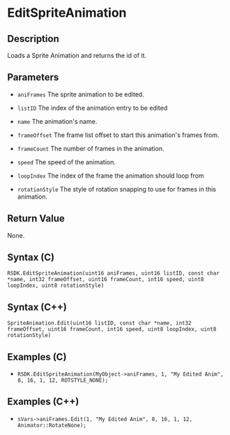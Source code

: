 # EditSpriteAnimation

## Description
Loads a Sprite Animation and returns the id of it.

## Parameters

- `aniFrames`
The sprite animation to be edited.

- `listID`
The index of the animation entry to be edited

- `name`
The animation's name.

- `frameOffset`
The frame list offset to start this animation's frames from.

- `frameCount`
The number of frames in the animation.

- `speed`
The speed of the animation.

- `loopIndex`
The index of the frame the animation should loop from

- `rotationStyle`
The style of rotation snapping to use for frames in this animation. 

## Return Value
None.

## Syntax (C)
```RSDK.EditSpriteAnimation(uint16 aniFrames, uint16 listID, const char *name, int32 frameOffset, uint16 frameCount, int16 speed, uint8 loopIndex, uint8 rotationStyle)```

## Syntax (C++)
```SpriteAnimation.Edit(uint16 listID, const char *name, int32 frameOffset, uint16 frameCount, int16 speed, uint8 loopIndex, uint8 rotationStyle)```

## Examples (C)
- ```RSDK.EditSpriteAnimation(MyObject->aniFrames, 1, "My Edited Anim", 8, 16, 1, 12, ROTSTYLE_NONE);```

## Examples (C++)
- ```sVars->aniFrames.Edit(1, "My Edited Anim", 8, 16, 1, 12, Animator::RotateNone);```